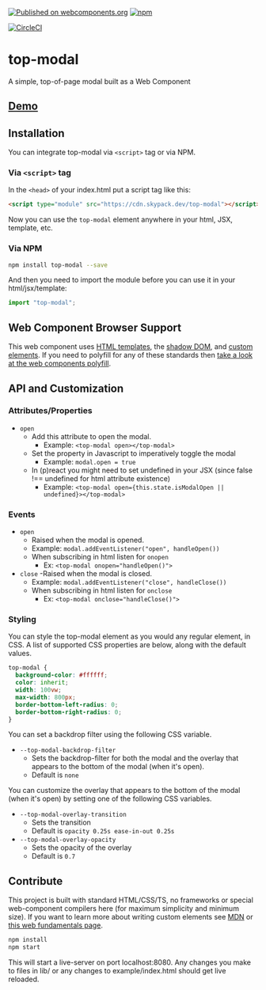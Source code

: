 [![Published on webcomponents.org](https://img.shields.io/badge/webcomponents.org-published-blue.svg?style=flat-square)](https://www.webcomponents.org/element/top-modal) [![npm](https://img.shields.io/npm/v/top-modal.svg)](https://npmjs.org/package/top-modal)

[![CircleCI](https://circleci.com/gh/wes566/top-modal.svg?style=svg)](https://circleci.com/gh/wes566/top-modal)

# top-modal

A simple, top-of-page modal built as a Web Component

## [Demo](https://top-modal.netlify.com/)

## Installation

You can integrate top-modal via `<script>` tag or via NPM.

### Via `<script>` tag

In the `<head>` of your index.html put a script tag like this:

```html
<script type="module" src="https://cdn.skypack.dev/top-modal"></script>
```

Now you can use the `top-modal` element anywhere in your html, JSX, template, etc.

### Via NPM

```bash
npm install top-modal --save
```

And then you need to import the module before you can use it in your html/jsx/template:

```js
import "top-modal";
```

## Web Component Browser Support

This web component uses [HTML templates](https://caniuse.com/#feat=template), the [shadow DOM](https://caniuse.com/#feat=shadowdomv1), and [custom elements](https://caniuse.com/#feat=custom-elementsv1). If you need to polyfill for any of these standards then [take a look at the web components polyfill](https://github.com/webcomponents/webcomponentsjs).

## API and Customization

### Attributes/Properties

- `open`
  - Add this attribute to open the modal.
    - Example: `<top-modal open></top-modal>`
  - Set the property in Javascript to imperatively toggle the modal
    - Example: `modal.open = true`
  - In (p)react you might need to set undefined in your JSX (since false !== undefined for html attribute existence)
    - Example: `<top-modal open={this.state.isModalOpen || undefined}></top-modal>`

### Events

- `open`
  - Raised when the modal is opened.
  - Example: `modal.addEventListener("open", handleOpen())`
  - When subscribing in html listen for `onopen`
    - Ex: `<top-modal onopen="handleOpen()">`
- `close`
  -Raised when the modal is closed.
  - Example: `modal.addEventListener("close", handleClose())`
  - When subscribing in html listen for `onclose`
    - Ex: `<top-modal onclose="handleClose()">`

### Styling

You can style the top-modal element as you would any regular element, in CSS. A list of supported CSS properties are below, along with the default values.

```css
top-modal {
  background-color: #ffffff;
  color: inherit;
  width: 100vw;
  max-width: 800px;
  border-bottom-left-radius: 0;
  border-bottom-right-radius: 0;
}
```

You can set a backdrop filter using the following CSS variable.

- `--top-modal-backdrop-filter`
  - Sets the backdrop-filter for both the modal and the overlay that appears to the bottom of the modal (when it's open).
  - Default is `none`

You can customize the overlay that appears to the bottom of the modal (when it's open) by setting one of the following CSS variables.

- `--top-modal-overlay-transition`
  - Sets the transition
  - Default is `opacity 0.25s ease-in-out 0.25s`
- `--top-modal-overlay-opacity`
  - Sets the opacity of the overlay
  - Default is `0.7`

## Contribute

This project is built with standard HTML/CSS/TS, no frameworks or special web-component compilers here (for maximum simplicity and minimum size). If you want to learn more about writing custom elements see [MDN](https://developer.mozilla.org/en-US/docs/Web/Web_Components/Using_custom_elements) or [this web fundamentals page](https://developers.google.com/web/fundamentals/web-components/).

```bash
npm install
npm start
```

This will start a live-server on port localhost:8080. Any changes you make to files in lib/ or any changes to example/index.html should get live reloaded.

